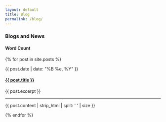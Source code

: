 ```yaml
--- 
layout: default
title: Blog
permalink: /blog/ 
---
```

### Blogs and News


<div class="row">
<div class="col-1"> </div>
<h4 class="col-2">  </h4>
<h4 class="col-7"> </h4>
<h4 class="col-2 d-flex justify-content-center align-self-center">   Word Count </h4>
	<div class="col-4"> </div>
</div>
{% for post in site.posts %}
<div class="row">
<div class="col-1"> </div>
<div class="col-2 d-flex justify-content-center align-self-center"><span class="align-middle"> <p >{{ post.date | date: "%B %e, %Y" }}</p> </span></div>
  <div class="col-7">
  <h4><a href="{{ baseurl }}{{ post.url }}">{{ post.title }}</a></h4><p>{{ post.excerpt }}</p>
  <hr/>
</div>
<div class="col-2 d-flex justify-content-center align-self-center"><p>{{ post.content | strip_html | split: ' ' | size }}</p>
</div>
</div>
{% endfor %}